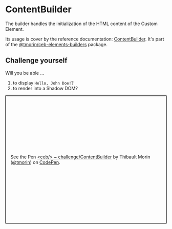 # ContentBuilder

The builder handles the initialization of the HTML content of the Custom Element.

Its usage is cover by the reference documentation: [ContentBuilder](../api/classes/_tmorin_ceb_elements_builders.ContentBuilder.html).
It's part of the [@tmorin/ceb-elements-builders](https://www.npmjs.com/package/@tmorin/ceb-elements-builders) package.

## Challenge yourself

Will you be able ...
1. to display `Hello, John Doe!`?
2. to render into a Shadow DOM?

<p class="codepen" data-height="400" data-theme-id="light" data-default-tab="js,result" data-slug-hash="LYymeaB" data-editable="true" data-user="tmorin" style="height: 400px; box-sizing: border-box; display: flex; align-items: center; justify-content: center; border: 2px solid; margin: 1em 0; padding: 1em;">
  <span>See the Pen <a href="https://codepen.io/tmorin/pen/LYymeaB">
  &lt;ceb/&gt; ~ challenge/ContentBuilder</a> by Thibault Morin (<a href="https://codepen.io/tmorin">@tmorin</a>)
  on <a href="https://codepen.io">CodePen</a>.</span>
</p>
<script async src="https://cpwebassets.codepen.io/assets/embed/ei.js"></script>
